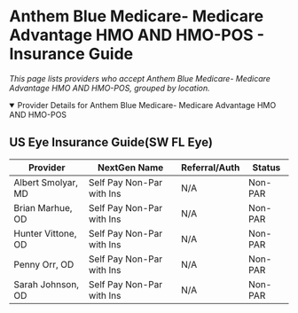 # Anthem Blue Medicare- Medicare Advantage HMO AND HMO-POS - Insurance Guide

*This page lists providers who accept Anthem Blue Medicare- Medicare Advantage HMO AND HMO-POS, grouped by location.*

<details open><summary>Provider Details for Anthem Blue Medicare- Medicare Advantage HMO AND HMO-POS</summary>

## US Eye Insurance Guide(SW FL Eye)

| Provider | NextGen Name | Referral/Auth | Status |
|----------|-------------|--------------|--------|
| Albert Smolyar, MD | Self Pay Non-Par with Ins | N/A | Non-PAR |
| Brian Marhue, OD | Self Pay Non-Par with Ins | N/A | Non-PAR |
| Hunter Vittone, OD | Self Pay Non-Par with Ins | N/A | Non-PAR |
| Penny Orr, OD | Self Pay Non-Par with Ins | N/A | Non-PAR |
| Sarah Johnson, OD | Self Pay Non-Par with Ins | N/A | Non-PAR |

</details>

